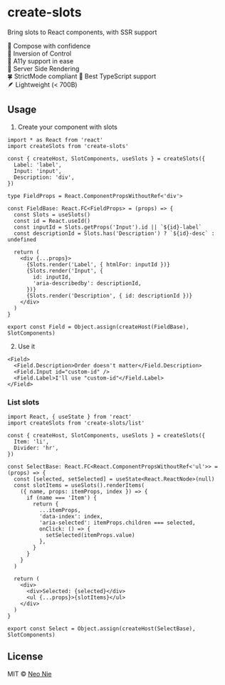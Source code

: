 # create-slots

Bring slots to React components, with SSR support

🧩 Compose with confidence  
🤖 Inversion of Control  
🤞 A11y support in ease  
🎨 Server Side Rendering  
🍀 StrictMode compliant
💪 Best TypeScript support  
🪶 Lightweight (< 700B)

## Usage

1. Create your component with slots

```tsx
import * as React from 'react'
import createSlots from 'create-slots'

const { createHost, SlotComponents, useSlots } = createSlots({
  Label: 'label',
  Input: 'input',
  Description: 'div',
})

type FieldProps = React.ComponentPropsWithoutRef<'div'>

const FieldBase: React.FC<FieldProps> = (props) => {
  const Slots = useSlots()
  const id = React.useId()
  const inputId = Slots.getProps('Input').id || `${id}-label`
  const descriptionId = Slots.has('Description') ? `${id}-desc` : undefined

  return (
    <div {...props}>
      {Slots.render('Label', { htmlFor: inputId })}
      {Slots.render('Input', {
        id: inputId,
        'aria-describedby': descriptionId,
      })}
      {Slots.render('Description', { id: descriptionId })}
    </div>
  )
}

export const Field = Object.assign(createHost(FieldBase), SlotComponents)
```

2. Use it

```tsx
<Field>
  <Field.Description>Order doesn't matter</Field.Description>
  <Field.Input id="custom-id" />
  <Field.Label>I'll use "custom-id"</Field.Label>
</Field>
```

### List slots

```tsx
import React, { useState } from 'react'
import createSlots from 'create-slots/list'

const { createHost, SlotComponents, useSlots } = createSlots({
  Item: 'li',
  Divider: 'hr',
})

const SelectBase: React.FC<React.ComponentPropsWithoutRef<'ul'>> = (props) => {
  const [selected, setSelected] = useState<React.ReactNode>(null)
  const slotItems = useSlots().renderItems(
    ({ name, props: itemProps, index }) => {
      if (name === 'Item') {
        return {
          ...itemProps,
          'data-index': index,
          'aria-selected': itemProps.children === selected,
          onClick: () => {
            setSelected(itemProps.value)
          },
        }
      }
    }
  )

  return (
    <div>
      <div>Selected: {selected}</div>
      <ul {...props}>{slotItems}</ul>
    </div>
  )
}

export const Select = Object.assign(createHost(SelectBase), SlotComponents)
```

## License

MIT © [Neo Nie](https://github.com/nihgwu)
